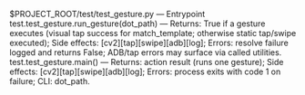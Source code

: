 $PROJECT_ROOT/test/test_gesture.py — Entrypoint
test.test_gesture.run_gesture(dot_path) — Returns: True if a gesture executes (visual tap success for match_template; otherwise static tap/swipe executed); Side effects: [cv2][tap][swipe][adb][log]; Errors: resolve failure logged and returns False; ADB/tap errors may surface via called utilities.
test.test_gesture.main() — Returns: action result (runs one gesture); Side effects: [cv2][tap][swipe][adb][log]; Errors: process exits with code 1 on failure; CLI: dot_path.
